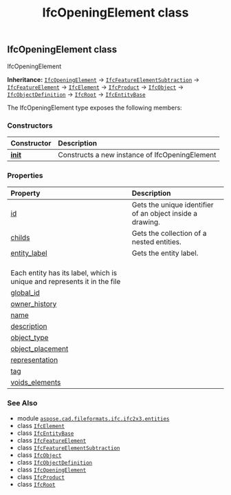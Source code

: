 ﻿---
title: IfcOpeningElement class
second_title: Aspose.CAD for Python via .NET API References
description: 
type: docs
weight: 3360
url: /python-net/aspose.cad.fileformats.ifc.ifc2x3.entities/ifcopeningelement/
is_root: false
---

## IfcOpeningElement class

IfcOpeningElement



**Inheritance:** [`IfcOpeningElement`](/cad/python-net/aspose.cad.fileformats.ifc.ifc2x3.entities/ifcopeningelement) → 
[`IfcFeatureElementSubtraction`](/cad/python-net/aspose.cad.fileformats.ifc.ifc2x3.entities/ifcfeatureelementsubtraction) → 
[`IfcFeatureElement`](/cad/python-net/aspose.cad.fileformats.ifc.ifc2x3.entities/ifcfeatureelement) → 
[`IfcElement`](/cad/python-net/aspose.cad.fileformats.ifc.ifc2x3.entities/ifcelement) → 
[`IfcProduct`](/cad/python-net/aspose.cad.fileformats.ifc.ifc2x3.entities/ifcproduct) → 
[`IfcObject`](/cad/python-net/aspose.cad.fileformats.ifc.ifc2x3.entities/ifcobject) → 
[`IfcObjectDefinition`](/cad/python-net/aspose.cad.fileformats.ifc.ifc2x3.entities/ifcobjectdefinition) → 
[`IfcRoot`](/cad/python-net/aspose.cad.fileformats.ifc.ifc2x3.entities/ifcroot) → 
[`IfcEntityBase`](/cad/python-net/aspose.cad.fileformats.ifc/ifcentitybase)



The IfcOpeningElement type exposes the following members:

### Constructors
| Constructor | Description |
| :- | :- |
| [__init__](/cad/python-net/aspose.cad.fileformats.ifc.ifc2x3.entities/ifcopeningelement/__init__/#) | Constructs a new instance of IfcOpeningElement |


### Properties
| Property | Description |
| :- | :- |
| [id](/cad/python-net/aspose.cad.fileformats.ifc.ifc2x3.entities/ifcopeningelement/id) | Gets the unique identifier of an object inside a drawing. |
| [childs](/cad/python-net/aspose.cad.fileformats.ifc.ifc2x3.entities/ifcopeningelement/childs) | Gets the collection of a nested entities. |
| [entity_label](/cad/python-net/aspose.cad.fileformats.ifc.ifc2x3.entities/ifcopeningelement/entity_label) | Gets the entity label.<br/>Each entity has its label, which is unique and represents it in the file |
| [global_id](/cad/python-net/aspose.cad.fileformats.ifc.ifc2x3.entities/ifcopeningelement/global_id) |  |
| [owner_history](/cad/python-net/aspose.cad.fileformats.ifc.ifc2x3.entities/ifcopeningelement/owner_history) |  |
| [name](/cad/python-net/aspose.cad.fileformats.ifc.ifc2x3.entities/ifcopeningelement/name) |  |
| [description](/cad/python-net/aspose.cad.fileformats.ifc.ifc2x3.entities/ifcopeningelement/description) |  |
| [object_type](/cad/python-net/aspose.cad.fileformats.ifc.ifc2x3.entities/ifcopeningelement/object_type) |  |
| [object_placement](/cad/python-net/aspose.cad.fileformats.ifc.ifc2x3.entities/ifcopeningelement/object_placement) |  |
| [representation](/cad/python-net/aspose.cad.fileformats.ifc.ifc2x3.entities/ifcopeningelement/representation) |  |
| [tag](/cad/python-net/aspose.cad.fileformats.ifc.ifc2x3.entities/ifcopeningelement/tag) |  |
| [voids_elements](/cad/python-net/aspose.cad.fileformats.ifc.ifc2x3.entities/ifcopeningelement/voids_elements) |  |



### See Also
* module [`aspose.cad.fileformats.ifc.ifc2x3.entities`](..)
* class [`IfcElement`](/cad/python-net/aspose.cad.fileformats.ifc.ifc2x3.entities/ifcelement)
* class [`IfcEntityBase`](/cad/python-net/aspose.cad.fileformats.ifc/ifcentitybase)
* class [`IfcFeatureElement`](/cad/python-net/aspose.cad.fileformats.ifc.ifc2x3.entities/ifcfeatureelement)
* class [`IfcFeatureElementSubtraction`](/cad/python-net/aspose.cad.fileformats.ifc.ifc2x3.entities/ifcfeatureelementsubtraction)
* class [`IfcObject`](/cad/python-net/aspose.cad.fileformats.ifc.ifc2x3.entities/ifcobject)
* class [`IfcObjectDefinition`](/cad/python-net/aspose.cad.fileformats.ifc.ifc2x3.entities/ifcobjectdefinition)
* class [`IfcOpeningElement`](/cad/python-net/aspose.cad.fileformats.ifc.ifc2x3.entities/ifcopeningelement)
* class [`IfcProduct`](/cad/python-net/aspose.cad.fileformats.ifc.ifc2x3.entities/ifcproduct)
* class [`IfcRoot`](/cad/python-net/aspose.cad.fileformats.ifc.ifc2x3.entities/ifcroot)
